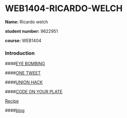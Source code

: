# WEB1404-RICARDO-WELCH

**Name:** Ricardo welch

**student number:** 9622951

**course:** WEB1404



### Introduction




####[EYE BOMBING](https://github.com/TresFriends/EyeBombing)



####[ONE TWEET](https://github.com/Dirtyart1/one-tweet-research)



####[UNION HACK](https://github.com/Mhossain360/FLAG-3/blob/master/Presentation.md)



####[CODE ON YOUR PLATE](https://github.com/Dirtyart1/WEB14103-Ricardo-Welch)


[Recipe](https://thimbleprojects.org/dirtyart1/145118)


####[blog](http://fourthfloor.raveweb.net/rwelch/)
